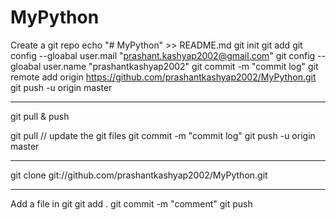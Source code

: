 # MyPython
Create a git repo
echo "# MyPython" >> README.md
git init
git add
git config --gloabal user.mail "prashant.kashyap2002@gmail.com"
git config --gloabal user.name "prashantkashyap2002"
git commit -m "commit log"
git remote add origin https://github.com/prashantkashyap2002/MyPython.git
git push -u origin master
**************************
git pull & push

git pull // update the git files
git commit -m "commit log"
git push -u origin master
**************************
git clone git://github.com/prashantkashyap2002/MyPython.git
********************
Add a file in git
git add .
git commit -m "comment"
git push
